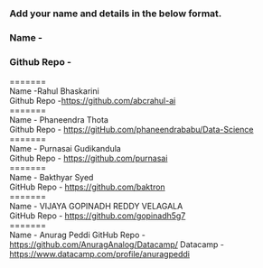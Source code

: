 ### Add your name and details in the below format.
### Name -
### Github Repo -
======= <br/>
Name -Rahul Bhaskarini <br/>
Github Repo -https://github.com/abcrahul-ai <br/>
======= <br/>
Name - Phaneendra Thota <br/>
Github Repo - https://gitHub.com/phaneendrababu/Data-Science<br/>
======= <br/>
Name - Purnasai Gudikandula <br/>
Github Repo - https://github.com/purnasai <br/>
=======<br/>
Name - Bakthyar Syed <br/>
GitHub Repo - https://github.com/baktron <br/>
=======<br/>
Name - VIJAYA GOPINADH REDDY VELAGALA <br/>
GitHub Repo - https://github.com/gopinadh5g7 <br/>
=======<br/>
Name - Anurag Peddi
GitHub Repo - https://github.com/AnuragAnalog/Datacamp/
Datacamp - https://www.datacamp.com/profile/anuragpeddi


